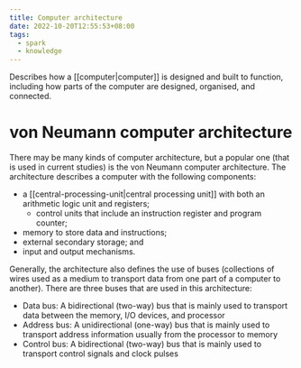 ```yaml
---
title: Computer architecture
date: 2022-10-20T12:55:53+08:00
tags:
  - spark
  - knowledge
---
```


Describes how a [[computer|computer]] is designed and built to function, including how parts of the computer are designed, organised, and connected.

# von Neumann computer architecture

There may be many kinds of computer architecture, but a popular one (that is used in current studies) is the von Neumann computer architecture. The architecture describes a computer with the following components:

- a [[central-processing-unit|central processing unit]] with both an arithmetic logic unit and registers;
	- control units that include an instruction register and program counter;
- memory to store data and instructions;
- external secondary storage; and
- input and output mechanisms.

Generally, the architecture also defines the use of buses (collections of wires used as a medium to transport data from one part of a computer to another). There are three buses that are used in this architecture:

- Data bus: A bidirectional (two-way) bus that is mainly used to transport data between the memory, I/O devices, and processor
- Address bus: A unidirectional (one-way) bus that is mainly used to transport address information usually from the processor to memory
- Control bus: A bidirectional (two-way) bus that is mainly used to transport control signals and clock pulses